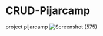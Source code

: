 # CRUD-Pijarcamp
project pijarcamp
![Screenshot (575)](https://user-images.githubusercontent.com/117287011/199511503-d71719e8-1ab5-4862-8ea8-49653372decc.png)
